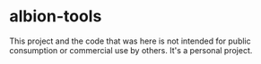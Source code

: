 # albion-tools

This project and the code that was here is not intended for public consumption or commercial use
by others.  It's a personal project.

